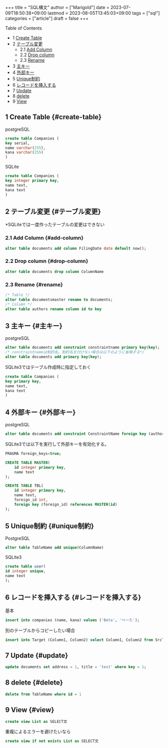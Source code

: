 +++
title = "SQL構文"
author = ["Marigold"]
date = 2023-07-09T18:50:38+09:00
lastmod = 2023-08-05T13:45:03+09:00
tags = ["sql"]
categories = ["article"]
draft = false
+++

<div class="ox-hugo-toc toc has-section-numbers">

<div class="heading">Table of Contents</div>

- <span class="section-num">1</span> [Create Table](#create-table)
- <span class="section-num">2</span> [テーブル変更](#テーブル変更)
    - <span class="section-num">2.1</span> [Add Column](#add-column)
    - <span class="section-num">2.2</span> [Drop column](#drop-column)
    - <span class="section-num">2.3</span> [Rename](#rename)
- <span class="section-num">3</span> [主キー](#主キー)
- <span class="section-num">4</span> [外部キー](#外部キー)
- <span class="section-num">5</span> [Unique制約](#unique制約)
- <span class="section-num">6</span> [レコードを挿入する](#レコードを挿入する)
- <span class="section-num">7</span> [Update](#update)
- <span class="section-num">8</span> [delete](#delete)
- <span class="section-num">9</span> [View](#view)

</div>
<!--endtoc-->



## <span class="section-num">1</span> Create Table {#create-table}

postgreSQL

```sql
create table Companies (
key serial,
name varchar(255),
kana varchar(255)
)
```

SQLite

```sql
create table Companies (
key integer primary key,
name text,
kana text
)
```


## <span class="section-num">2</span> テーブル変更 {#テーブル変更}

\*SQLiteでは一度作ったテーブルの変更はできない


### <span class="section-num">2.1</span> Add Column {#add-column}

```sql
alter table documents add column FilingDate date default now();
```


### <span class="section-num">2.2</span> Drop column {#drop-column}

```sql
alter table documents drop column ColumnName
```


### <span class="section-num">2.3</span> Rename {#rename}

```sql
/* Table */
alter table documentsmaster rename to documents;
/* Column */
alter table authors rename column id to key
```


## <span class="section-num">3</span> 主キー {#主キー}

postgreSQL

```sql
alter table documents add constraint constraintname primary key(key);
/* constraintnameは制約名。制約名を付けない場合は以下のように省略する*/
alter table documents add primary key(key);
```

SQLite3ではテーブル作成時に指定しておく

```sql
create table Companies (
key primary key,
name text,
kana text
)
```


## <span class="section-num">4</span> 外部キー {#外部キー}

postgreSQL

```sql
alter table documents add constraint ConstraintName foreign key (author) references authors (key);
```

SQLite3では以下を実行して外部キーを有効化する。

```sql
PRAGMA foreign_keys=true;
```

```sql
CREATE TABLE MASTER(
    id integer primary key,
    name text
);

CREATE TABLE TBL(
    id integer primary key,
    name text,
    foreign_id int,
    foreign key (foreign_id) references MASTER(id)
);
```


## <span class="section-num">5</span> Unique制約 {#unique制約}

PostgreSQL

```sql
alter table TableName add unique(ColumnName)
```

SQLite3

```sql
create table user(
id integer unique,
name text
);
```


## <span class="section-num">6</span> レコードを挿入する {#レコードを挿入する}

基本

```sql
insert into companies (name, kana) values ('Beta', 'べーた');
```

別のテーブルからコピーしたい場合

```sql
insert into Target (Column1, Column2) select Column1, Column2 from SrcTable;
```


## <span class="section-num">7</span> Update {#update}

```sql
update documents set address = 1, title = 'test' where key = 1;
```


## <span class="section-num">8</span> delete {#delete}

```sql
delete from TableName where id = 1
```


## <span class="section-num">9</span> View {#view}

```sql
create view List as SELECT文
```

重複によるエラーを避けたいなら

```sql
create view if not exists List as SELECT文
```
